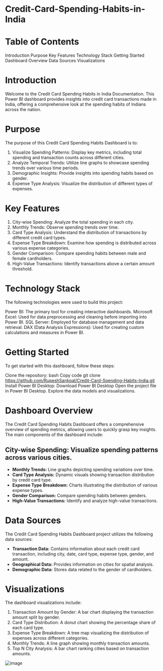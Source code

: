 # Credit-Card-Spending-Habits-in-India

# Table of Contents
Introduction
Purpose
Key Features
Technology Stack
Getting Started
Dashboard Overview
Data Sources
Visualizations

# Introduction
Welcome to the Credit Card Spending Habits in India Documentation. This Power BI dashboard provides insights into credit card transactions made in India, offering a comprehensive look at the spending habits of Indians across the nation.

# Purpose
The purpose of this Credit Card Spending Habits Dashboard is to:

1. Visualize Spending Patterns: Display key metrics, including total spending and transaction counts across different cities.
2. Analyze Temporal Trends: Utilize line graphs to showcase spending trends over various time periods.
3. Demographic Insights: Provide insights into spending habits based on gender.
4. Expense Type Analysis: Visualize the distribution of different types of expenses.

# Key Features
1. City-wise Spending: Analyze the total spending in each city.
2. Monthly Trends: Observe spending trends over time.
3. Card Type Analysis: Understand the distribution of transactions by different credit card types.
4. Expense Type Breakdown: Examine how spending is distributed across various expense categories.
5. Gender Comparison: Compare spending habits between male and female cardholders.
6. High-Value Transactions: Identify transactions above a certain amount threshold.

# Technology Stack
The following technologies were used to build this project:

Power BI: The primary tool for creating interactive dashboards.
Microsoft Excel: Used for data preprocessing and cleaning before importing into Power BI.
SQL Server: Employed for database management and data retrieval.
DAX (Data Analysis Expressions): Used for creating custom calculations and measures in Power BI.

# Getting Started
To get started with this dashboard, follow these steps:

Clone the repository:
bash
Copy code
git clone https://github.com/RupeshSankpal/Credit-Card-Spending-Habits-India.git
Install Power BI Desktop: Download Power BI Desktop
Open the project file in Power BI Desktop.
Explore the data models and visualizations.

# Dashboard Overview
The Credit Card Spending Habits Dashboard offers a comprehensive overview of spending metrics, allowing users to quickly grasp key insights. The main components of the dashboard include:

## City-wise Spending: Visualize spending patterns across various cities.
- **Monthly Trends:** Line graphs depicting spending variations over time.
- **Card Type Analysis:** Dynamic visuals showing transaction distribution by credit card type.
- **Expense Type Breakdown:** Charts illustrating the distribution of various expense types.
- **Gender Comparison:** Compare spending habits between genders.
- **High-Value Transactions:** Identify and analyze high-value transactions.

# Data Sources
The Credit Card Spending Habits Dashboard project utilizes the following data sources:

- **Transaction Data:** Contains information about each credit card transaction, including city, date, card type, expense type, gender, and amount.
- **Geographical Data:** Provides information on cities for spatial analysis.
- **Demographic Data:** Stores data related to the gender of cardholders.

# Visualizations
The dashboard visualizations include:

1. Transaction Amount by Gender: A bar chart displaying the transaction amount split by gender.
2. Card Type Distribution: A donut chart showing the percentage share of each card type.
3. Expense Type Breakdown: A tree map visualizing the distribution of expenses across different categories.
4. Monthly Trends: A line graph showing monthly transaction amounts.
5. Top N City Analysis: A bar chart ranking cities based on transaction amounts.

![image](https://github.com/user-attachments/assets/a5be6c40-f32b-4211-ba66-8c73e9641b10)
